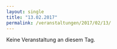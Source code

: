 ```yaml
---
layout: single
title: "13.02.2017"
permalink: /veranstaltungen/2017/02/13/
---
```


Keine Veranstaltung an diesem Tag.
